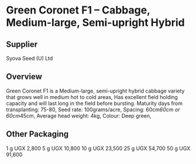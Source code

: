 # Green Coronet F1 – Cabbage, Medium-large, Semi-upright Hybrid

## Supplier
Syova Seed (U) Ltd

## Overview
Green Coronet F1 is a Medium-large, semi-upright hybrid cabbage variety that grows well in medium hot to cold areas, Has excellent field holding capacity and will last long in the field before bursting.
Maturity days from transplanting: 75-80,
Seed rate: 100grams/acre,
Spacing: 60cm*60cm or 60cm*45cm,
Average head weight: 4kg,
Colour: Deep green,

## Other Packaging
1 g UGX 2,800
5 g UGX 10,800
10 g UGX 23,500
25 g UGX 54,700
50 g UGX 91,600

